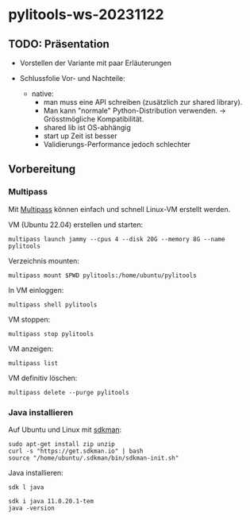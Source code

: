 # pylitools-ws-20231122

## TODO: Präsentation
- Vorstellen der Variante mit paar Erläuterungen



- Schlussfolie Vor- und Nachteile:
  * native:  
    - man muss eine API schreiben (zusätzlich zur shared library).
    - Man kann "normale" Python-Distribution verwenden. -> Grösstmögliche Kompatibilität. 
    - shared lib ist OS-abhängig
    - start up Zeit ist besser
    - Validierungs-Performance jedoch schlechter



## Vorbereitung

### Multipass
Mit [Multipass](https://multipass.run/install) können einfach und schnell Linux-VM erstellt werden.

VM (Ubuntu 22.04) erstellen und starten:
```
multipass launch jammy --cpus 4 --disk 20G --memory 8G --name pylitools
```

Verzeichnis mounten:
```
multipass mount $PWD pylitools:/home/ubuntu/pylitools
```

In VM einloggen:
```
multipass shell pylitools
```

VM stoppen:
```
multipass stop pylitools
```

VM anzeigen:
```
multipass list
```

VM definitiv löschen:
```
multipass delete --purge pylitools
```

### Java installieren

Auf Ubuntu und Linux mit [sdkman](https://sdkman.io/):

```
sudo apt-get install zip unzip
curl -s "https://get.sdkman.io" | bash
source "/home/ubuntu/.sdkman/bin/sdkman-init.sh"
```

Java installieren:

```
sdk l java
```

```
sdk i java 11.0.20.1-tem
java -version
```